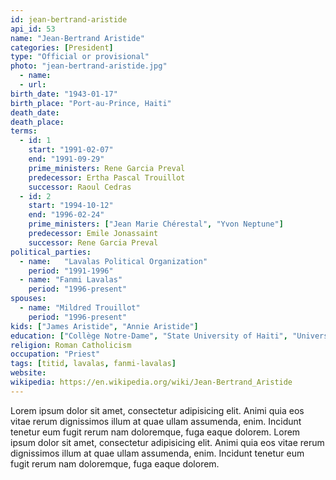 ```yaml
---
id: jean-bertrand-aristide
api_id: 53
name: "Jean-Bertrand Aristide"
categories: [President]
type: "Official or provisional"
photo: "jean-bertrand-aristide.jpg"
  - name:
  - url:
birth_date: "1943-01-17"
birth_place: "Port-au-Prince, Haiti"
death_date:
death_place:
terms:
  - id: 1
    start: "1991-02-07"
    end: "1991-09-29"
    prime_ministers: Rene Garcia Preval
    predecessor: Ertha Pascal Trouillot
    successor: Raoul Cedras
  - id: 2
    start: "1994-10-12"
    end: "1996-02-24"
    prime_ministers: ["Jean Marie Chérestal", "Yvon Neptune"]
    predecessor: Emile Jonassaint
    successor: Rene Garcia Preval
political_parties:
  - name: 	"Lavalas Political Organization"
    period: "1991-1996"
  - name: "Fanmi Lavalas"
    period: "1996-present"
spouses:
  - name: "Mildred Trouillot"
    period: "1996-present"
kids: ["James Aristide", "Annie Aristide"]
education: ["Collège Notre-Dame", "State University of Haiti", "University of South Africa"]
religion: Roman Catholicism
occupation: "Priest"
tags: [titid, lavalas, fanmi-lavalas]
website:
wikipedia: https://en.wikipedia.org/wiki/Jean-Bertrand_Aristide
---
```

Lorem ipsum dolor sit amet, consectetur adipisicing elit. Animi quia eos vitae rerum dignissimos illum at quae ullam assumenda, enim. Incidunt tenetur eum fugit rerum nam doloremque, fuga eaque dolorem. Lorem ipsum dolor sit amet, consectetur adipisicing elit. Animi quia eos vitae rerum dignissimos illum at quae ullam assumenda, enim. Incidunt tenetur eum fugit rerum nam doloremque, fuga eaque dolorem.
